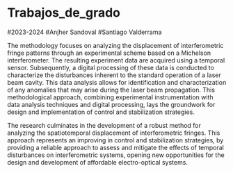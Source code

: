 # Trabajos_de_grado

#2023-2024
#Anjher Sandoval
#Santiago Valderrama

The methodology focuses on analyzing the displacement of interferometric fringe patterns through an experimental scheme based on a Michelson interferometer. The resulting experiment data are acquired using a temporal sensor. Subsequently, a digital processing of these data is conducted to characterize the disturbances inherent to the standard operation of a laser beam cavity. This data analysis allows for identification and characterization of any anomalies that may arise during the laser beam propagation. This methodological approach, combining experimental instrumentation with data analysis techniques and digital processing, lays the groundwork for design and implementation of control and stabilization strategies.

The research culminates in the development of a robust method for analyzing the spatiotemporal displacement of interferometric fringes. This approach represents an improving in control and stabilization strategies, by providing a reliable approach to assess and mitigate the effects of temporal disturbances on interferometric systems, opening new opportunities for the design and development of affordable electro-optical systems.
